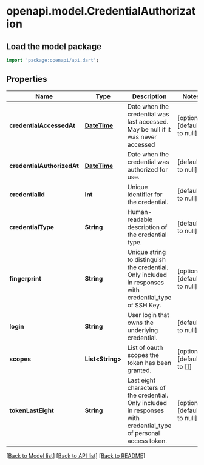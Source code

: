# openapi.model.CredentialAuthorization

## Load the model package
```dart
import 'package:openapi/api.dart';
```

## Properties
Name | Type | Description | Notes
------------ | ------------- | ------------- | -------------
**credentialAccessedAt** | [**DateTime**](DateTime.md) | Date when the credential was last accessed. May be null if it was never accessed | [optional] [default to null]
**credentialAuthorizedAt** | [**DateTime**](DateTime.md) | Date when the credential was authorized for use. | [default to null]
**credentialId** | **int** | Unique identifier for the credential. | [default to null]
**credentialType** | **String** | Human-readable description of the credential type. | [default to null]
**fingerprint** | **String** | Unique string to distinguish the credential. Only included in responses with credential_type of SSH Key. | [optional] [default to null]
**login** | **String** | User login that owns the underlying credential. | [default to null]
**scopes** | **List&lt;String&gt;** | List of oauth scopes the token has been granted. | [optional] [default to []]
**tokenLastEight** | **String** | Last eight characters of the credential. Only included in responses with credential_type of personal access token. | [optional] [default to null]

[[Back to Model list]](../README.md#documentation-for-models) [[Back to API list]](../README.md#documentation-for-api-endpoints) [[Back to README]](../README.md)



